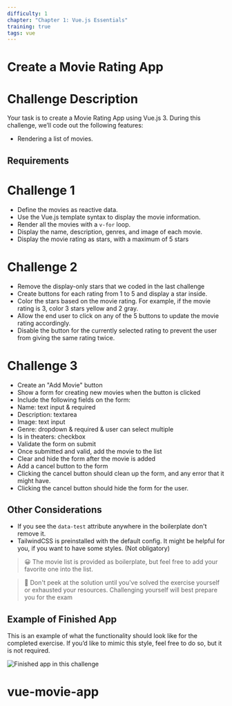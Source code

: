 ```yaml
---
difficulty: 1
chapter: "Chapter 1: Vue.js Essentials"
training: true
tags: vue
---
```


# Create a Movie Rating App

# Challenge Description
Your task is to create a Movie Rating App using Vue.js 3.
During this challenge, we’ll code out the following features:
- Rendering a list of movies.

## Requirements

# Challenge 1
- Define the movies as reactive data.
- Use the Vue.js template syntax to display the movie information.
- Render all the movies with a `v-for` loop.
- Display the name, description, genres, and image of each movie.
- Display the movie rating as stars, with a maximum of 5 stars

# Challenge 2
- Remove the display-only stars that we coded in the last challenge
- Create buttons for each rating from 1 to 5 and display a star inside.
- Color the stars based on the movie rating. For example, if the movie rating is 3, color 3 stars yellow and 2 gray.
- Allow the end user to click on any of the 5 buttons to update the movie rating accordingly.
- Disable the button for the currently selected rating to prevent the user from giving the same rating twice.

# Challenge 3
- Create an "Add Movie" button
- Show a form for creating new movies when the button is clicked
- Include the following fields on the form:
- Name: text input & required
- Description: textarea
- Image: text input
- Genre: dropdown & required & user can select multiple
- Is in theaters: checkbox
- Validate the form on submit
- Once submitted and valid, add the movie to the list
- Clear and hide the form after the movie is added
- Add a cancel button to the form
- Clicking the cancel button should clean up the form, and any error that it might have.
- Clicking the cancel button should hide the form for the user.


## Other Considerations

- If you see the `data-test` attribute anywhere in the boilerplate don't remove it.
- TailwindCSS is preinstalled with the default config. It might be helpful for you, if you want to have some styles. (Not obligatory)

>
> 😀 The movie list is provided as boilerplate, but feel free to add your favorite one into the list.
>

>
> 👀 Don't peek at the solution until you've solved the exercise yourself or exhausted your resources. Challenging yourself will best prepare you for the exam
>


## Example of Finished App

This is an example of what the functionality should look like for the completed exercise. If you’d like to mimic this style, feel free to do so, but it is not required.

![Finished app in this challenge](https://i.imgur.com/HV3dXET.png)
# vue-movie-app
